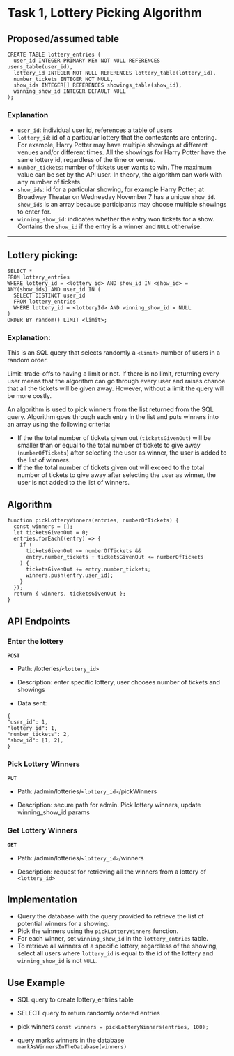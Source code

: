 # Task 1, Lottery Picking Algorithm

## Proposed/assumed table

```
CREATE TABLE lottery_entries (
  user_id INTEGER PRIMARY KEY NOT NULL REFERENCES users_table(user_id),
  lottery_id INTEGER NOT NULL REFERENCES lottery_table(lottery_id),
  number_tickets INTEGER NOT NULL,
  show_ids INTEGER[] REFERENCES showings_table(show_id),
  winning_show_id INTEGER DEFAULT NULL
);

```

### Explanation

- `user_id`: individual user id, references a table of users
- `lottery_id`: id of a particular lottery that the contestants are entering. For example, Harry Potter may have multiple showings at different venues and/or different times. All the showings for Harry Potter have the same lottery id, regardless of the time or venue.
- `number_tickets`: number of tickets user wants to win. The maximum value can be set by the API user. In theory, the algorithm can work with any number of tickets.
- `show_ids`: id for a particular showing, for example Harry Potter, at Broadway Theater on Wednesday November 7 has a unique `show_id`. `show_ids` is an array because participants may choose multiple showings to enter for.
- `winning_show_id`: indicates whether the entry won tickets for a show. Contains the `show_id` if the entry is a winner and `NULL` otherwise.

---

## Lottery picking:

```
SELECT *
FROM lottery_entries
WHERE lottery_id = <lottery_id> AND show_id IN <show_id> = ANY(show_ids) AND user_id IN (
  SELECT DISTINCT user_id
  FROM lottery_entries
  WHERE lottery_id = <lotteryId> AND winning_show_id = NULL
)
ORDER BY random() LIMIT <limit>;
```

### Explanation:

This is an SQL query that selects randomly a `<limit>` number of users in a random order.

Limit: trade-offs to having a limit or not. If there is no limit, returning every user means that the algorithm can go through every user and raises chance that all the tickets will be given away. However, without a limit the query will be more costly.

An algorithm is used to pick winners from the list returned from the SQL query. Algorithm goes through each entry in the list and puts winners into an array using the following criteria:

- If the the total number of tickets given out (`ticketsGivenOut`) will be smaller than or equal to the total number of tickets to give away (`numberOfTickets`) after selecting the user as winner, the user is added to the list of winners.
- If the the total number of tickets given out will exceed to the total number of tickets to give away after selecting the user as winner, the user is not added to the list of winners.

## Algorithm

```
function pickLotteryWinners(entries, numberOfTickets) {
  const winners = [];
  let ticketsGivenOut = 0;
  entries.forEach((entry) => {
    if (
      ticketsGivenOut <= numberOfTickets &&
      entry.number_tickets + ticketsGivenOut <= numberOfTickets
    ) {
      ticketsGivenOut += entry.number_tickets;
      winners.push(entry.user_id);
    }
  });
  return { winners, ticketsGivenOut };
}

```

## API Endpoints

### Enter the lottery

**`POST`**

- Path: /lotteries/`<lottery_id>`

- Description: enter specific lottery, user chooses number of tickets and showings

- Data sent:

```
{
"user_id": 1,
"lottery_id": 1,
"number_tickets": 2,
"show_id": [1, 2],
}
```

### Pick Lottery Winners

**`PUT`**

- Path: /admin/lotteries/`<lottery_id>`/pickWinners

- Description: secure path for admin. Pick lottery winners, update winning_show_id params

### Get Lottery Winners

**`GET`**

- Path: /admin/lotteries/`<lottery_id>`/winners

- Description: request for retrieving all the winners from a lottery of `<lottery_id>`

## Implementation

- Query the database with the query provided to retrieve the list of potential winners for a showing.
- Pick the winners using the `pickLotteryWinners` function.
- For each winner, set `winning_show_id` in the `lottery_entries` table.
- To retrieve all winners of a specific lottery, regardless of the showing, select all users where `lottery_id` is equal to the id of the lottery and `winning_show_id` is not `NULL`.

## Use Example

- SQL query to create lottery_entries table

- SELECT query to return randomly ordered entries

- pick winners
  `const winners = pickLotteryWinners(entries, 100);`

- query marks winners in the database
  `markAsWinnersInTheDatabase(winners)`
